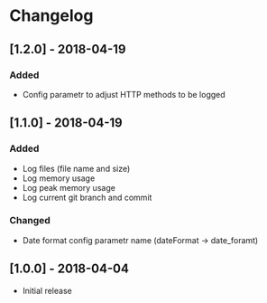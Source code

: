 # Changelog

## [1.2.0] - 2018-04-19
### Added
- Config parametr to adjust HTTP methods to be logged

## [1.1.0] - 2018-04-19
### Added
- Log files (file name and size)
- Log memory usage
- Log peak memory usage
- Log current git branch and commit
### Changed
- Date format config parametr name (dateFormat -> date_foramt)

## [1.0.0] - 2018-04-04
- Initial release
